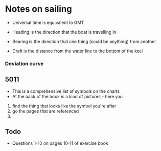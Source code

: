 # Notes on sailing

* Universal time is equivalent to GMT

* Heading is the direction that the boat is travelling in
* Bearing is the direction that one thing (could be anything) from another
* Draft is the distance from the water line to the bottom of the keel



### Deviation curve


## 5011
* This is a comprehensive list of symbols on the charts
* At the back of the book is a load of pictures - here you
 1. find the thing that looks like the symbol you're after
 2. go the pages that are referenced
 3.

## Todo
* Questions 1-10 on pages 10-11 of exercise book
